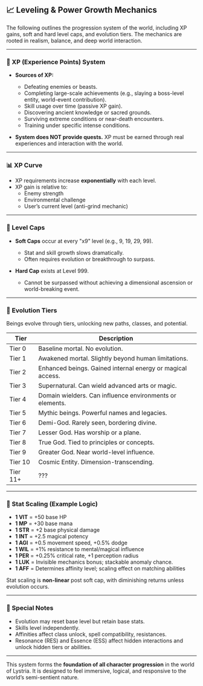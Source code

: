 ## 📈 Leveling & Power Growth Mechanics

The following outlines the progression system of the world, including XP gains, soft and hard level caps, and evolution tiers. The mechanics are rooted in realism, balance, and deep world interaction.

---

### 🎯 XP (Experience Points) System

- **Sources of XP:**
  - Defeating enemies or beasts.
  - Completing large-scale achievements (e.g., slaying a boss-level entity, world-event contribution).
  - Skill usage over time (passive XP gain).
  - Discovering ancient knowledge or sacred grounds.
  - Surviving extreme conditions or near-death encounters.
  - Training under specific intense conditions.

- **System does NOT provide quests.** XP must be earned through real experiences and interaction with the world.

---

### 📊 XP Curve

- XP requirements increase **exponentially** with each level.
- XP gain is relative to:
  - Enemy strength
  - Environmental challenge
  - User’s current level (anti-grind mechanic)

---

### 🚧 Level Caps

- **Soft Caps** occur at every "x9" level (e.g., 9, 19, 29, 99).
  - Stat and skill growth slows dramatically.
  - Often requires evolution or breakthrough to surpass.

- **Hard Cap** exists at Level 999.
  - Cannot be surpassed without achieving a dimensional ascension or world-breaking event.

---

### 🔁 Evolution Tiers

Beings evolve through tiers, unlocking new paths, classes, and potential.

| Tier | Description |
|------|-------------|
| Tier 0 | Baseline mortal. No evolution. |
| Tier 1 | Awakened mortal. Slightly beyond human limitations. |
| Tier 2 | Enhanced beings. Gained internal energy or magical access. |
| Tier 3 | Supernatural. Can wield advanced arts or magic. |
| Tier 4 | Domain wielders. Can influence environments or elements. |
| Tier 5 | Mythic beings. Powerful names and legacies. |
| Tier 6 | Demi-God. Rarely seen, bordering divine. |
| Tier 7 | Lesser God. Has worship or a plane. |
| Tier 8 | True God. Tied to principles or concepts. |
| Tier 9 | Greater God. Near world-level influence. |
| Tier 10 | Cosmic Entity. Dimension-transcending. |
| Tier 11+ | ??? | Hidden evolutionary levels beyond gods. Only attainable via RES/ESS mutation or system anomaly. |


---

### 📐 Stat Scaling (Example Logic)

- **1 VIT** = +50 base HP
- **1 MP** = +30 base mana
- **1 STR** = +2 base physical damage
- **1 INT** = +2.5 magical potency
- **1 AGI** = +0.5 movement speed, +0.5% dodge
- **1 WIL** = +1% resistance to mental/magical influence
- **1 PER** = +0.25% critical rate, +1 perception radius
- **1 LUK** = Invisible mechanics bonus; stackable anomaly chance.
- **1 AFF** = Determines affinity level; scaling effect on matching abilities

Stat scaling is **non-linear** post soft cap, with diminishing returns unless evolution occurs.

---

### 🧬 Special Notes

- Evolution may reset base level but retain base stats.
- Skills level independently.
- Affinities affect class unlock, spell compatibility, resistances.
- Resonance (RES) and Essence (ESS) affect hidden interactions and unlock hidden tiers or abilities.

---

This system forms the **foundation of all character progression** in the world of Lystria. It is designed to feel immersive, logical, and responsive to the world’s semi-sentient nature.

